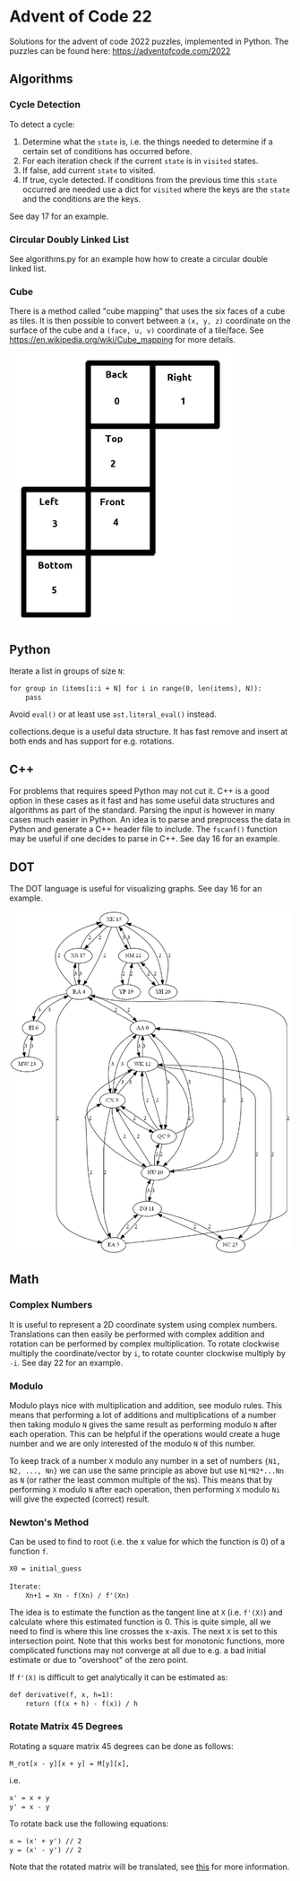 # Advent of Code 22

Solutions for the advent of code 2022 puzzles, implemented in Python. The
puzzles can be found here: https://adventofcode.com/2022

## Algorithms

### Cycle Detection

To detect a cycle:

1. Determine what the `state` is, i.e. the things needed to determine if a certain set of conditions
   has occurred before.
2. For each iteration check if the current `state` is in `visited` states.
3. If false, add current `state` to visited.
4. If true, cycle detected. If conditions from the previous time this `state` occurred are needed
   use a dict for `visited` where the keys are the `state` and the conditions are the keys.

See day 17 for an example.

### Circular Doubly Linked List

See algorithms.py for an example how how to create a circular double linked list.

### Cube

There is a method called "cube mapping" that uses the six faces of a cube as tiles. It is then
possible to convert between a `(x, y, z)` coordinate on the surface of the cube and a `(face, u, v)`
coordinate of a tile/face. See https://en.wikipedia.org/wiki/Cube_mapping for more details.

<img src="adventofcode/day22/cube_fold.png" width="400"/>

## Python

Iterate a list in groups of size `N`:

```
for group in (items[i:i + N] for i in range(0, len(items), N)):
    pass
```

Avoid `eval()` or at least use `ast.literal_eval()` instead.

collections.deque is a useful data structure. It has fast remove and insert at both ends and has
support for e.g. rotations.

## C++

For problems that requires speed Python may not cut it. C++ is a good option in these cases as it
fast and has some useful data structures and algorithms as part of the standard. Parsing the input
is however in many cases much easier in Python. An idea is to parse and preprocess the data in
Python and generate a C++ header file to include. The `fscanf()` function may be useful if one
decides to parse in C++. See day 16 for an example.

## DOT

The DOT language is useful for visualizing graphs. See day 16 for an example.

<img src="adventofcode/day16/graph_simple.png" width="800"/>

## Math

### Complex Numbers

It is useful to represent a 2D coordinate system using complex numbers. Translations can then
easily be performed with complex addition and rotation can be performed by complex multiplication.
To rotate clockwise multiply the coordinate/vector by `i`, to rotate counter clockwise multiply by
`-i`. See day 22 for an example.

### Modulo

Modulo plays nice with multiplication and addition, see modulo rules. This means that performing a
lot of additions and multiplications of a number then taking modulo `N` gives the same result as
performing modulo `N` after each operation. This can be helpful if the operations would create a
huge number and we are only interested of the modulo `N` of this number.

To keep track of a number `X` modulo any number in a set of numbers `{N1, N2, ..., Nn}` we can use
the same principle as above but use `N1*N2*...Nn` as `N` (or rather the least common multiple of the
`N`s). This means that by performing `X` modulo `N` after each operation, then performing `X`
modulo `Ni` will give the expected (correct) result.

### Newton's Method

Can be used to find to root (i.e. the x value for which the function is 0) of a function `f`.

```
X0 = initial_guess

Iterate:
    Xn+1 = Xn - f(Xn) / f'(Xn)
```

The idea is to estimate the function as the tangent line at `X` (i.e. `f'(X)`) and calculate
where this estimated function is 0. This is quite simple, all we need to find is where this line
crosses the x-axis. The next `X` is set to this intersection point. Note that this works best for
monotonic functions, more complicated functions may not converge at all due to e.g. a bad initial
estimate or due to "overshoot" of the zero point.

If `f'(X)` is difficult to get analytically it can be estimated as:

```
def derivative(f, x, h=1):
    return (f(x + h) - f(x)) / h
```

### Rotate Matrix 45 Degrees

Rotating a square matrix 45 degrees can be done as follows:

```
M_rot[x - y][x + y] = M[y][x],
```

i.e.

```
x' = x + y
y' = x - y
```

To rotate back use the following equations:

```
x = (x' + y') // 2
y = (x' - y') // 2
```

Note that the rotated matrix will be translated, see
[this](https://math.stackexchange.com/questions/732679/how-to-rotate-a-matrix-by-45-degrees) for
more information.
